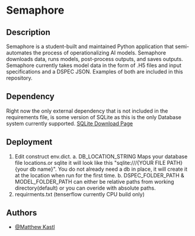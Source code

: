 # Semaphore

## Description

Semaphore is a student-built and maintained Python application that semi-automates the process of operationalizing AI models. Semaphore downloads data, runs models, post-process outputs, and saves outputs. Semaphore currently takes model data in the form of .H5 files and input specifications and a DSPEC JSON. Examples of both are included in this repository.

## Dependency
Right now the only external dependency that is not included in the requirements file, is some version of SQLite as this is the only Database system currently supported.
[SQLite Download Page](https://www.sqlite.org/download.html)
    
## Deployment

1. Edit construct env.dict.
   a. DB_LOCATION_STRING Maps your database file locations.or sqlite it will look like this "sqlite:///{YOUR FILE PATH}{your db name}". You do not already need a db in place, it will create it at the location when run for the first time. 
   b. DSPEC_FOLDER_PATH & MODEL_FOLDER_PATH can either be relative paths from working directory(default) or you can overide with absolute paths.
2. requirments.txt (tenserflow currently CPU build only)
    
## Authors

* [@Matthew Kastl](https://github.com/matdenkas)



